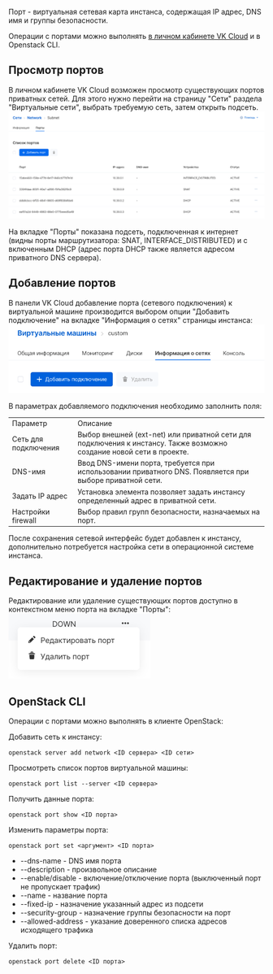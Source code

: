 Порт - виртуальная сетевая карта инстанса, содержащая IP адрес, DNS имя и группы безопасности.

Операции с портами можно выполнять [в личном кабинете VK Cloud](https://mcs.mail.ru/app/services/infra/shares/) и в Openstack CLI.

## Просмотр портов

В личном кабинете VK Cloud возможен просмотр существующих портов приватных сетей. Для этого нужно перейти на страницу "Сети" раздела "Виртуальные сети", выбрать требуемую сеть, затем открыть подсеть.![](./assets/1597858600623-snimok-ekrana-2020-08-19-v-20.36.21.png)

На вкладке "Порты" показана подсеть, подключенная к интернет (видны порты маршрутизатора: SNAT, INTERFACE_DISTRIBUTED) и с включенным DHCP (адрес порта DHCP также является адресом приватного DNS сервера).

## Добавление портов

В панели VK Cloud добавление порта (сетевого подключения) к виртуальной машине производится выбором опции "Добавить подключение" на вкладке "Информация о сетях" страницы инстанса:![](./assets/1597849466961-snimok-ekrana-2020-08-19-v-17.58.26.png)

В параметрах добавляемого подключения необходимо заполнить поля:

<table><tbody><tr><td>Параметр</td><td>Описание</td></tr><tr><td>Сеть для подключения</td><td>Выбор внешней (ext-net) или приватной сети для подключения к инстансу. Также возможно создание новой сети в проекте.</td></tr><tr><td>DNS-имя</td><td>Ввод DNS-имени порта, требуется при использовании приватного DNS. Появляется при выборе приватной сети.</td></tr><tr><td>Задать IP адрес</td><td>Установка элемента позволяет задать инстансу определенный адрес в приватной сети.</td></tr><tr><td>Настройки firewall</td><td>Выбор правил групп безопасности, назначаемых на порт.</td></tr></tbody></table>

После сохранения сетевой интерфейс будет добавлен к инстансу, дополнительно потребуется настройка сети в операционной системе инстанса.

## Редактирование и удаление портов

Редактирование или удаление существующих портов доступно в контекстном меню порта на вкладке "Порты":![](./assets/1597859877291-snimok-ekrana-2020-08-19-v-20.57.25.png)

## OpenStack CLI

Операции с портами можно выполнять в клиенте OpenStack:

Добавить сеть к инстансу:

```
openstack server add network <ID сервера> <ID сети>
```

Просмотреть список портов виртуальной машины:

```
openstack port list --server <ID сервера>
```

Получить данные порта:

```
openstack port show <ID порта>
```

Изменить параметры порта:

```
openstack port set <аргумент> <ID порта>
```

- \--dns-name - DNS имя порта
- \--description - произвольное описание
- \--enable/disable - включение/отключение порта (выключенный порт не пропускает трафик)
- \--name - название порта
- \--fixed-ip - назначение указанный адрес из подсети
- \--security-group - назначение группы безопасности на порт
- \--allowed-address - указание доверенного списка адресов исходящего трафика

Удалить порт:

```
openstack port delete <ID порта>
```
